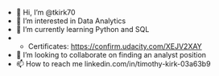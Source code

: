 - 👋 Hi, I’m @tkirk70
- 👀 I’m interested in Data Analytics
- 🌱 I’m currently learning Python and SQL
-   - Certificates: https://confirm.udacity.com/XEJV2XAY
- 💞️ I’m looking to collaborate on finding an analyst position
- 📫 How to reach me linkedin.com/in/timothy-kirk-03a63b9

<!---
tkirk70/tkirk70 is a ✨ special ✨ repository because its `README.md` (this file) appears on your GitHub profile.
You can click the Preview link to take a look at your changes.
--->
